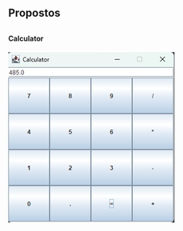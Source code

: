 <section>
  <h2>Propostos<h2>
  <h4>Calculator<h4>
  <img src="Prints/Calculator.png">
  <img src="">
</section>
